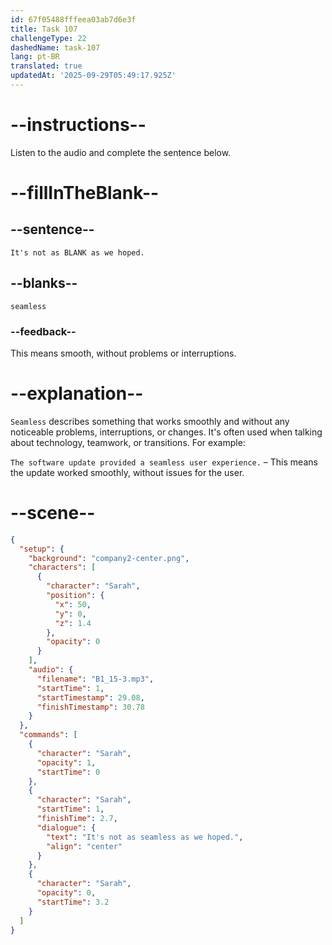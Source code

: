 ```yaml
---
id: 67f05488fffeea03ab7d6e3f
title: Task 107
challengeType: 22
dashedName: task-107
lang: pt-BR
translated: true
updatedAt: '2025-09-29T05:49:17.925Z'
---
```


<!-- (Audio) Sarah: It's not as seamless as we hoped. -->

# --instructions--

Listen to the audio and complete the sentence below.

# --fillInTheBlank--

## --sentence--

`It's not as BLANK as we hoped.`

## --blanks--

`seamless`

### --feedback--

This means smooth, without problems or interruptions.

# --explanation--

`Seamless` describes something that works smoothly and without any noticeable problems, interruptions, or changes. It's often used when talking about technology, teamwork, or transitions. For example:

`The software update provided a seamless user experience.` – This means the update worked smoothly, without issues for the user.

# --scene--

```json
{
  "setup": {
    "background": "company2-center.png",
    "characters": [
      {
        "character": "Sarah",
        "position": {
          "x": 50,
          "y": 0,
          "z": 1.4
        },
        "opacity": 0
      }
    ],
    "audio": {
      "filename": "B1_15-3.mp3",
      "startTime": 1,
      "startTimestamp": 29.08,
      "finishTimestamp": 30.78
    }
  },
  "commands": [
    {
      "character": "Sarah",
      "opacity": 1,
      "startTime": 0
    },
    {
      "character": "Sarah",
      "startTime": 1,
      "finishTime": 2.7,
      "dialogue": {
        "text": "It's not as seamless as we hoped.",
        "align": "center"
      }
    },
    {
      "character": "Sarah",
      "opacity": 0,
      "startTime": 3.2
    }
  ]
}
```
